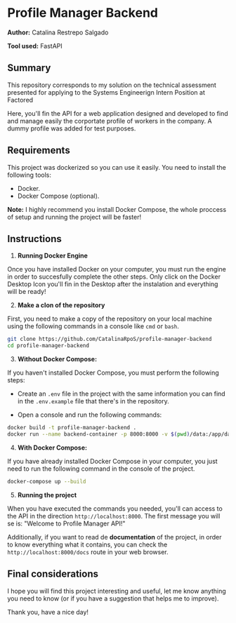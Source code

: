 # Profile Manager Backend

**Author:** Catalina Restrepo Salgado

**Tool used:** FastAPI

## Summary

This repository corresponds to my solution on the technical assessment presented for applying to the Systems Engineerign Intern Position at Factored

Here, you'll fin the API for a web application designed and developed to find and manage easily the corportate profile of workers in the company. A dummy profile was added for test purposes.

## Requirements

This project was dockerized so you can use it easily. You need to install the following tools:

- Docker.
- Docker Compose (optional).

**Note:** I highly recommend you install Docker Compose, the whole proccess of setup and running the project will be faster!

## Instructions

1. **Running Docker Engine**

Once you have installed Docker on your computer, you must run the engine in order to succesfully complete the other steps. Only click on the Docker Desktop Icon you'll fin in the Desktop after the instalation and everything will be ready!

2. **Make a clon of the repository**

First, you need to make a copy of the repository on your local machine using the following commands in a console like `cmd` or `bash`.

```bash
git clone https://github.com/CatalinaRpoS/profile-manager-backend
cd profile-manager-backend
```

3. **Without Docker Compose:**

If you haven't installed Docker Compose, you must perform the following steps:

- Create an `.env` file in the project with the same information you can find in the `.env.example` file that there's in the repository.

- Open a console and run the following commands:

```bash
docker build -t profile-manager-backend .
docker run --name backend-container -p 8000:8000 -v $(pwd)/data:/app/data profile-manager-backend
```

4. **With Docker Compose:**

If you have already installed Docker Compose in your computer, you just need to run the following command in the console of the project.

```bash
docker-compose up --build
```

5. **Running the project**

When you have executed the commands you needed, you'll can access to the API in the direction `http://localhost:8000`. The first message you will se is: "Welcome to Profile Manager API!"

Additionally, if you want to read de **documentation** of the project, in order to know everything what it contains, you can check the `http://localhost:8000/docs` route in your web browser.

## Final considerations

I hope you will find this project interesting and useful, let me know anything you need to know (or if you have a suggestion that helps me to improve).

Thank you, have a nice day!
